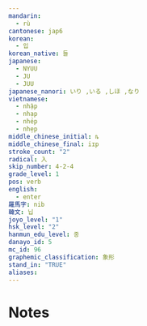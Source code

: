 ```yaml
---
mandarin:
  - rù
cantonese: jap6
korean:
  - 입
korean_native: 들
japanese:
  - NYUU
  - JU
  - JUU
japanese_nanori: いり ,いる ,しほ ,なり
vietnamese:
  - nhập
  - nhạp
  - nhép
  - nhẹp
middle_chinese_initial: ȵ
middle_chinese_final: iɪp
stroke_count: "2"
radical: 入
skip_number: 4-2-4
grade_level: 1
pos: verb
english:
  - enter
羅馬字: nib
韓文: 닙
joyo_level: "1"
hsk_level: "2"
hanmun_edu_level: 중
danayo_id: 5
mc_id: 96
graphemic_classification: 象形
stand_in: "TRUE"
aliases:
---
```


# Notes
